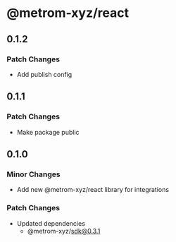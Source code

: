 # @metrom-xyz/react

## 0.1.2

### Patch Changes

- Add publish config

## 0.1.1

### Patch Changes

- Make package public

## 0.1.0

### Minor Changes

- Add new @metrom-xyz/react library for integrations

### Patch Changes

- Updated dependencies
  - @metrom-xyz/sdk@0.3.1
